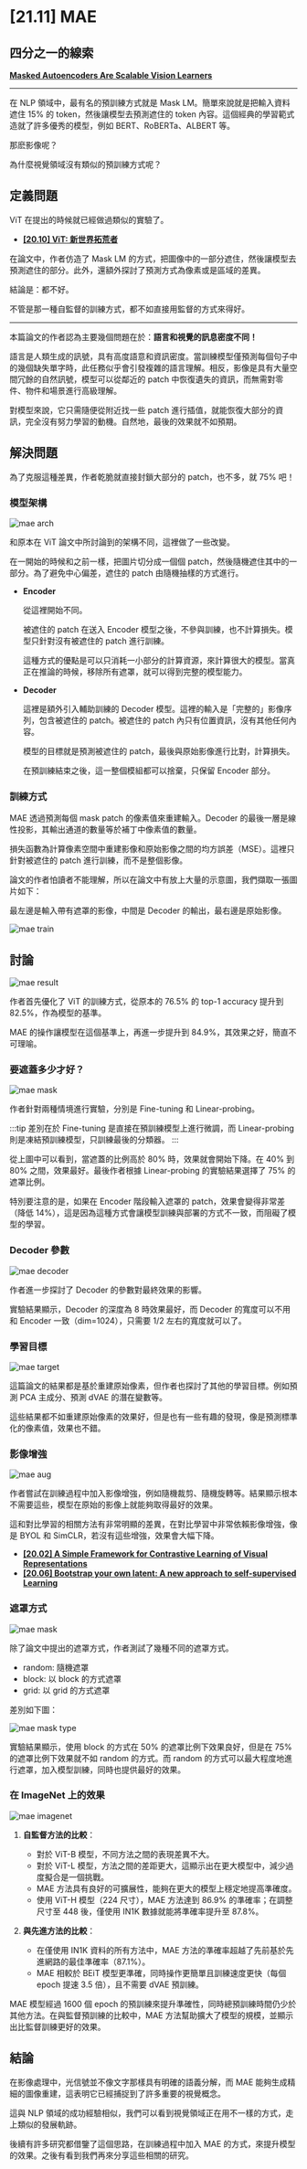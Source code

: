 # [21.11] MAE

## 四分之一的線索

[**Masked Autoencoders Are Scalable Vision Learners**](https://arxiv.org/abs/2111.06377)

---

在 NLP 領域中，最有名的預訓練方式就是 Mask LM。簡單來說就是把輸入資料遮住 15% 的 token，然後讓模型去預測遮住的 token 內容。這個經典的學習範式造就了許多優秀的模型，例如 BERT、RoBERTa、ALBERT 等。

那麽影像呢？

為什麼視覺領域沒有類似的預訓練方式呢？

## 定義問題

ViT 在提出的時候就已經做過類似的實驗了。

- [**[20.10] ViT: 新世界拓荒者**](../2010-vit/index.md)

在論文中，作者仿造了 Mask LM 的方式，把圖像中的一部分遮住，然後讓模型去預測遮住的部分。此外，還額外探討了預測方式為像素或是區域的差異。

結論是：都不好。

不管是那一種自監督的訓練方式，都不如直接用監督的方式來得好。

---

本篇論文的作者認為主要幾個問題在於：**語言和視覺的訊息密度不同！**

語言是人類生成的訊號，具有高度語意和資訊密度。當訓練模型僅預測每個句子中的幾個缺失單字時，此任務似乎會引發複雜的語言理解。相反，影像是具有大量空間冗餘的自然訊號，模型可以從鄰近的 patch 中恢復遺失的資訊，而無需對零件、物件和場景進行高級理解。

對模型來說，它只需隨便從附近找一些 patch 進行插值，就能恢復大部分的資訊，完全沒有努力學習的動機。自然地，最後的效果就不如預期。

## 解決問題

為了克服這種差異，作者乾脆就直接封鎖大部分的 patch，也不多，就 75% 吧！

### 模型架構

![mae arch](./img/img1.jpg)

和原本在 ViT 論文中所討論到的架構不同，這裡做了一些改變。

在一開始的時候和之前一樣，把圖片切分成一個個 patch，然後隨機遮住其中的一部分。為了避免中心偏差，遮住的 patch 由隨機抽樣的方式進行。

- **Encoder**

  從這裡開始不同。

  被遮住的 patch 在送入 Encoder 模型之後，不參與訓練，也不計算損失。模型只針對沒有被遮住的 patch 進行訓練。

  這種方式的優點是可以只消耗一小部分的計算資源，來計算很大的模型。當真正在推論的時候，移除所有遮罩，就可以得到完整的模型能力。

- **Decoder**

  這裡是額外引入輔助訓練的 Decoder 模型。這裡的輸入是「完整的」影像序列，包含被遮住的 patch。被遮住的 patch 內只有位置資訊，沒有其他任何內容。

  模型的目標就是預測被遮住的 patch，最後與原始影像進行比對，計算損失。

  在預訓練結束之後，這一整個模組都可以捨棄，只保留 Encoder 部分。

### 訓練方式

MAE 透過預測每個 mask patch 的像素值來重建輸入。Decoder 的最後一層是線性投影，其輸出通道的數量等於補丁中像素值的數量。

損失函數為計算像素空間中重建影像和原始影像之間的均方誤差（MSE）。這裡只針對被遮住的 patch 進行訓練，而不是整個影像。

論文的作者怕讀者不能理解，所以在論文中有放上大量的示意圖，我們擷取一張圖片如下：

最左邊是輸入帶有遮罩的影像，中間是 Decoder 的輸出，最右邊是原始影像。

![mae train](./img/img2.jpg)

## 討論

![mae result](./img/img4.jpg)

作者首先優化了 ViT 的訓練方式，從原本的 76.5% 的 top-1 accuracy 提升到 82.5%，作為模型的基準。

MAE 的操作讓模型在這個基準上，再進一步提升到 84.9%，其效果之好，簡直不可理喻。

### 要遮蓋多少才好？

![mae mask](./img/img3.jpg)

作者針對兩種情境進行實驗，分別是 Fine-tuning 和 Linear-probing。

:::tip
差別在於 Fine-tuning 是直接在預訓練模型上進行微調，而 Linear-probing 則是凍結預訓練模型，只訓練最後的分類器。
:::

從上圖中可以看到，當遮蓋的比例高於 80% 時，效果就會開始下降。在 40% 到 80% 之間，效果最好。最後作者根據 Linear-probing 的實驗結果選擇了 75% 的遮罩比例。

特別要注意的是，如果在 Encoder 階段輸入遮罩的 patch，效果會變得非常差（降低 14%），這是因為這種方式會讓模型訓練與部署的方式不一致，而阻礙了模型的學習。

### Decoder 參數

![mae decoder](./img/img5.jpg)

作者進一步探討了 Decoder 的參數對最終效果的影響。

實驗結果顯示，Decoder 的深度為 8 時效果最好，而 Decoder 的寬度可以不用和 Encoder 一致（dim=1024），只需要 1/2 左右的寬度就可以了。

### 學習目標

![mae target](./img/img6.jpg)

這篇論文的結果都是基於重建原始像素，但作者也探討了其他的學習目標。例如預測 PCA 主成分、預測 dVAE 的潛在變數等。

這些結果都不如重建原始像素的效果好，但是也有一些有趣的發現，像是預測標準化的像素值，效果也不錯。

### 影像增強

![mae aug](./img/img7.jpg)

作者嘗試在訓練過程中加入影像增強，例如隨機裁剪、隨機旋轉等。結果顯示根本不需要這些，模型在原始的影像上就能夠取得最好的效果。

這和對比學習的相關方法有非常明顯的差異，在對比學習中非常依賴影像增強，像是 BYOL 和 SimCLR，若沒有這些增強，效果會大幅下降。

- [**[20.02] A Simple Framework for Contrastive Learning of Visual Representations**](https://arxiv.org/abs/2002.05709)
- [**[20.06] Bootstrap your own latent: A new approach to self-supervised Learning**](https://arxiv.org/abs/2006.07733)

### 遮罩方式

![mae mask](./img/img8.jpg)

除了論文中提出的遮罩方式，作者測試了幾種不同的遮罩方式。

- random: 隨機遮罩
- block: 以 block 的方式遮罩
- grid: 以 grid 的方式遮罩

差別如下圖：

![mae mask type](./img/img9.jpg)

實驗結果顯示，使用 block 的方式在 50% 的遮罩比例下效果良好，但是在 75% 的遮罩比例下效果就不如 random 的方式。而 random 的方式可以最大程度地進行遮罩，加入模型訓練，同時也提供最好的效果。

### 在 ImageNet 上的效果

![mae imagenet](./img/img10.jpg)

1. **自監督方法的比較**：

   - 對於 ViT-B 模型，不同方法之間的表現差異不大。
   - 對於 ViT-L 模型，方法之間的差距更大，這顯示出在更大模型中，減少過度擬合是一個挑戰。
   - MAE 方法具有良好的可擴展性，能夠在更大的模型上穩定地提高準確度。
   - 使用 ViT-H 模型（224 尺寸），MAE 方法達到 86.9% 的準確率；在調整尺寸至 448 後，僅使用 IN1K 數據就能將準確率提升至 87.8%。

2. **與先進方法的比較**：

   - 在僅使用 IN1K 資料的所有方法中，MAE 方法的準確率超越了先前基於先進網路的最佳準確率（87.1%）。
   - MAE 相較於 BEiT 模型更準確，同時操作更簡單且訓練速度更快（每個 epoch 提速 3.5 倍），且不需要 dVAE 預訓練。

MAE 模型經過 1600 個 epoch 的預訓練來提升準確性，同時總預訓練時間仍少於其他方法。在與監督預訓練的比較中，MAE 方法幫助擴大了模型的規模，並顯示出比監督訓練更好的效果。

## 結論

在影像處理中，光信號並不像文字那樣具有明確的語義分解，而 MAE 能夠生成精細的圖像重建，這表明它已經捕捉到了許多重要的視覺概念。

這與 NLP 領域的成功經驗相似，我們可以看到視覺領域正在用不一樣的方式，走上類似的發展軌跡。

後續有許多研究都借鑒了這個思路，在訓練過程中加入 MAE 的方式，來提升模型的效果。之後有看到我們再來分享這些相關的研究。
